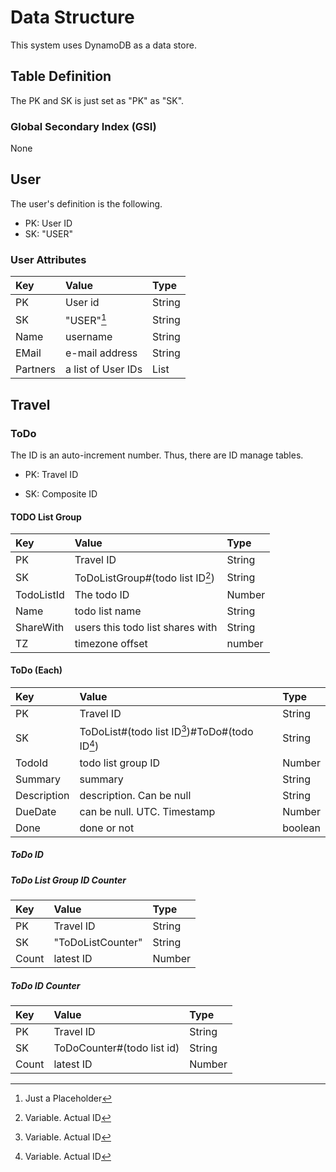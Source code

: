 # Data Structure

This system uses DynamoDB as a data store.

## Table Definition

The PK and SK is just set as "PK" as "SK".

### Global Secondary Index (GSI)

None

## User

The user's definition is the following.

* PK: User ID
* SK: "USER"

### User Attributes

| Key      | Value              | Type   |
|:---------|:-------------------|:-------|
| PK       | User id            | String |
| SK       | "USER"[^1]         | String | 
| Name     | username           | String |
| EMail    | e-mail address     | String |
| Partners | a list of User IDs | List   |


## Travel

### ToDo

The ID is an auto-increment number.
Thus, there are ID manage tables.

* PK: Travel ID

* SK: Composite ID

#### TODO List Group

| Key        | Value                            | Type   |
|:-----------|:---------------------------------|:-------|
| PK         | Travel ID                        | String |
| SK         | ToDoListGroup#(todo list ID[^2]) | String | 
| TodoListId | The todo ID                      | Number | 
| Name       | todo list name                   | String |
| ShareWith  | users this todo list shares with | String |
| TZ         | timezone offset                  | number |

#### ToDo (Each)

| Key         | Value                                          | Type    |
|:------------|:-----------------------------------------------|:--------|
| PK          | Travel ID                                      | String  |
| SK          | ToDoList#(todo list ID[^2])#ToDo#(todo ID[^2]) | String  | 
| TodoId      | todo list group ID                             | Number  |
| Summary     | summary                                        | String  |
| Description | description. Can be null                       | String  |
| DueDate     | can be null. UTC. Timestamp                    | Number  | 
| Done        | done or not                                    | boolean | 


##### ToDo ID

##### ToDo List Group ID Counter

| Key   | Value             | Type   |
|:------|:------------------|:-------|
| PK    | Travel ID         | String |
| SK    | "ToDoListCounter" | String |
| Count | latest ID         | Number |

##### ToDo ID Counter

| Key   | Value                      | Type   |
|:------|:---------------------------|:-------|
| PK    | Travel ID                  | String |
| SK    | ToDoCounter#(todo list id) | String |
| Count | latest ID                  | Number |

[^1]: Just a Placeholder
[^2]: Variable. Actual ID


